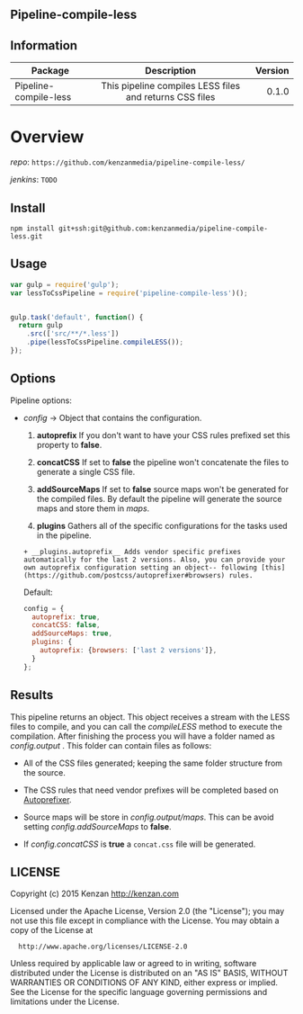 ## Pipeline-compile-less


## Information

| Package       | Description   | Version|
| ------------- |:-------------:| -----:|
| Pipeline-compile-less| This pipeline compiles LESS files and returns CSS files | 0.1.0 |

# Overview


_repo_: `https://github.com/kenzanmedia/pipeline-compile-less/`

_jenkins_: `TODO`

## Install
`npm install git+ssh:git@github.com:kenzanmedia/pipeline-compile-less.git`

## Usage
```javascript
var gulp = require('gulp');
var lessToCssPipeline = require('pipeline-compile-less')();


gulp.task('default', function() {
  return gulp
    .src(['src/**/*.less'])
    .pipe(lessToCssPipeline.compileLESS());
});
```

## Options

Pipeline options:
* _config_ -> Object that contains the configuration.

    1. __autoprefix__ If you don't want to have your CSS rules prefixed set this property to __false__.

    2. __concatCSS__ If set to __false__ the pipeline won't concatenate the files to generate a single CSS file.

    3. __addSourceMaps__ If set to __false__ source maps won't be generated for the compiled files. By default the pipeline will generate the source maps and store them in _maps_.

    4. __plugins__ Gathers all of the specific configurations for the tasks used in the pipeline.

      + __plugins.autoprefix__ Adds vendor specific prefixes automatically for the last 2 versions. Also, you can provide your own autoprefix configuration setting an object-- following [this](https://github.com/postcss/autoprefixer#browsers) rules.


  Default:
  ```javascript
  config = {
    autoprefix: true,
    concatCSS: false,
    addSourceMaps: true,
    plugins: {
      autoprefix: {browsers: ['last 2 versions']},
    }
  };
  ```  

## Results

This pipeline returns an object. This object receives a stream with the LESS files to compile, and you can call the _compileLESS_ method to execute the compilation. After finishing the process you will have a folder named as _config.output_ . This folder can contain files as follows:

  + All of the CSS files generated; keeping the same folder structure from the source.

  + The CSS rules that need vendor prefixes will be completed based on [Autoprefixer](https://github.com/postcss/autoprefixer).

  + Source maps will be store in _config.output/maps_. This can be avoid setting _config.addSourceMaps_ to __false__.

  + If _config.concatCSS_ is __true__ a `concat.css` file will be generated.


## LICENSE

  Copyright (c) 2015 Kenzan <http://kenzan.com>

  Licensed under the Apache License, Version 2.0 (the "License");
  you may not use this file except in compliance with the License.
  You may obtain a copy of the License at

      http://www.apache.org/licenses/LICENSE-2.0

  Unless required by applicable law or agreed to in writing, software
  distributed under the License is distributed on an "AS IS" BASIS,
  WITHOUT WARRANTIES OR CONDITIONS OF ANY KIND, either express or implied.
  See the License for the specific language governing permissions and
  limitations under the License.

